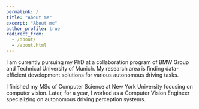 ```yaml
---
permalink: /
title: "About me"
excerpt: "About me"
author_profile: true
redirect_from: 
  - /about/
  - /about.html
---
```


I am currently pursuing my PhD at a collaboration program of BMW Group and Technical University of Munich. My research area is finding data-efficient development solutions for various autonomous driving tasks.

I finished my MSc of Computer Science at New York University focusing on computer vision. Later, for a year, I worked as a Computer Vision Engineer specializing on autonomous driving perception systems.